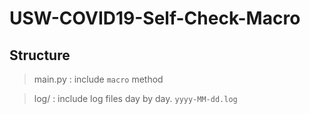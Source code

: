 # USW-COVID19-Self-Check-Macro
## Structure
> main.py : include `macro` method

> log/ : include log files day by day. `yyyy-MM-dd.log`
